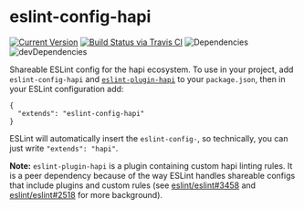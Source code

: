 # eslint-config-hapi

[![Current Version](https://img.shields.io/npm/v/eslint-config-hapi.svg)](https://www.npmjs.org/package/eslint-config-hapi)
[![Build Status via Travis CI](https://travis-ci.org/continuationlabs/eslint-config-hapi.svg?branch=master)](https://travis-ci.org/continuationlabs/eslint-config-hapi)
![Dependencies](http://img.shields.io/david/continuationlabs/eslint-config-hapi.svg)
![devDependencies](http://img.shields.io/david/dev/continuationlabs/eslint-config-hapi.svg)

Shareable ESLint config for the hapi ecosystem. To use in your project, add `eslint-config-hapi` and [`eslint-plugin-hapi`](https://github.com/continuationlabs/eslint-plugin-hapi) to your `package.json`, then in your ESLint configuration add:

```
{
  "extends": "eslint-config-hapi"
}
```

ESLint will automatically insert the `eslint-config-`, so technically, you can just write `"extends": "hapi"`.

**Note:** `eslint-plugin-hapi` is a plugin containing custom hapi linting rules. It is a peer dependency because of the way ESLint handles shareable configs that include plugins and custom rules (see [eslint/eslint#3458](https://github.com/eslint/eslint/issues/3458) and [eslint/eslint#2518](https://github.com/eslint/eslint/issues/2518) for more background).
